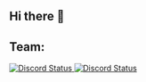 ## Hi there 👋

<h2>Team:</h2>

<a href="https://discord.com/users/686489824546390026" target="_blank">
    <img alt="Discord Status" src="https://lanyard.cnrad.dev/api/686489824546390026?hideTimestamp=true">
</a>

<a href="https://discord.com/users/319321727630835712" target="_blank">
    <img alt="Discord Status" src="https://lanyard.cnrad.dev/api/319321727630835712?borderRadius=5px">
</a>
